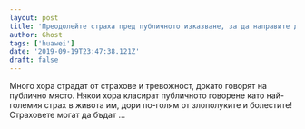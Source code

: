 ```yaml
---
layout: post
title: 'Преодолейте страха пред публичното изказване, за да направите добра реч'
author: Ghost
tags: ['huawei']
date: '2019-09-19T23:47:38.121Z'
draft: false
---
```


Много хора страдат от страхове и тревожност, докато говорят на публично място. Някои хора класират публичното говорене като най-големия страх в живота им, дори по-голям от злополуките и болестите! Страховете могат да бъдат ...
